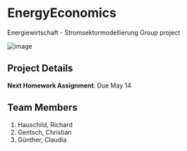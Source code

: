 # EnergyEconomics

Energiewirtschaft - Stromsektormodellierung Group project

![image](https://imgs.xkcd.com/comics/fixing_problems.png)

## Project Details


**Next Homework Assignment**: Due May 14

## Team Members

1. Hauschild, Richard
2. Gentsch, Christian
3. Günther, Claudia

